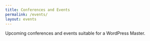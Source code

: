 ```yaml
---
title: Conferences and Events
permalink: /events/
layout: events
---
```

Upcoming conferences and events suitable for a WordPress Master.